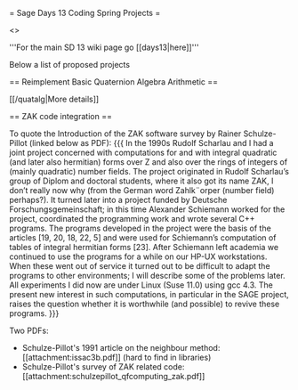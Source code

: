 = Sage Days 13 Coding Spring Projects =

<<TableOfContents>>


'''For the main SD 13 wiki page go [[days13|here]]'''

Below a list of proposed projects

== Reimplement Basic Quaternion Algebra Arithmetic ==

[[/quatalg|More details]]

== ZAK code integration ==

To quote the Introduction of the ZAK software survey by Rainer Schulze-Pillot (linked below as PDF):
{{{
In the 1990s Rudolf Scharlau and I had a joint project concerned with computations
for and with integral quadratic (and later also hermitian) forms over Z and also over
the rings of integers of (mainly quadratic) number fields. The project originated
in Rudolf Scharlau’s group of Diplom and doctoral students, where it also got its
name ZAK, I don’t really now why (from the German word Zahlk¨orper (number
field) perhaps?). It turned later into a project funded by Deutsche Forschungsgemeinschaft;
in this time Alexander Schiemann worked for the project, coordinated
the programming work and wrote several C++ programs. The programs developed
in the project were the basis of the articles [19, 20, 18, 22, 5] and were used for
Schiemann’s computation of tables of integral hermitian forms [23]. After Schiemann
left academia we continued to use the programs for a while on our HP-UX
workstations. When these went out of service it turned out to be difficult to adapt
the programs to other environments; I will describe some of the problems later.
All experiments I did now are under Linux (Suse 11.0) using gcc 4.3. The present
new interest in such computations, in particular in the SAGE project, raises the
question whether it is worthwhile (and possible) to revive these programs.
}}}

Two PDFs:

 * Schulze-Pillot's 1991 article on the neighbour method: [[attachment:issac3b.pdf]] (hard to find in libraries)
 * Schulze-Pillot's survey of ZAK related code: [[attachment:schulzepillot_qfcomputing_zak.pdf]]
